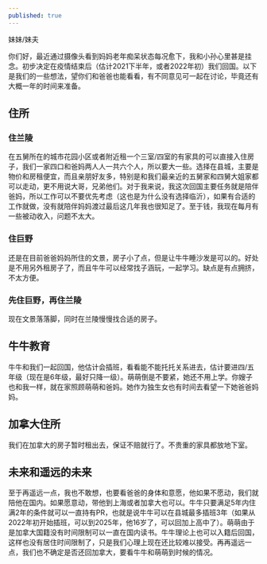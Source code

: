 ```yaml
---
published: true
---
```


妹妹/妹夫

你们好，最近通过摄像头看到妈妈老年痴呆状态每况愈下，我和小孙心里甚是挂念。初步决定在疫情结束后（估计2021下半年，或者2022年初）我们回国。以下是我们的一些想法，望你们和爸爸也能看看，有不同意见可一起在讨论，毕竟还有大概一年的时间来准备。

## 住所

### 住兰陵

在五舅所在的城市花园小区或者附近租一个三室/四室的有家具的可以直接入住房子，我们一家四口和爸妈两人人一共六个人，所以要大一些。选择在县城，主要是物价和房租便宜，而且亲朋好友多，特别是和我们最亲近的五舅家和四舅大姐家都可以走动，更不用说大哥，兄弟他们。对于我来说，我这次回国主要任务就是陪伴爸妈，所以工作可以不要优先考虑（这也是为什么没有选择临沂），如果有合适的工作就做，没有就陪伴妈妈渡过最后这几年我也很知足了。至于钱，我现在每月有一些被动收入，问题不太大。

### 住巨野

还是在目前爸爸妈妈所住的文景，房子小了点，但是让牛牛睡沙发是可以的。好处是不用另外租房子了，而且牛牛可以经常找子涵玩，一起学习。缺点是有点拥挤，不太方便。

### 先住巨野，再住兰陵

现在文景落落脚，同时在兰陵慢慢找合适的房子。

## 牛牛教育

牛牛和我们一起回国，他估计会插班，看看能不能托托关系进去，估计要进四/五年级（现在是6年级，最好只降一级）。萌萌倒是不要紧，她还不用上学。你嫂子也和我一样，就在家照顾萌萌和爸妈。她作为独生女也有时间去看望一下她爸爸妈妈。

## 加拿大住所

我们在加拿大的房子暂时租出去，保证不赔就行了。不贵重的家具都放地下室。

## 未来和遥远的未来

至于再遥远一点，我也不敢想，也要看爸爸的身体和意愿，他如果不愿动，我们就陪他在国内。如果愿意动，带他到上海或者加拿大也可以。牛牛只要满足5年内住满2年的条件就可以一直持有PR，也就是说牛牛可以在县城最多插班3年（如果从2022年初开始插班，可以到2025年，他16岁了，可以回加上高中了）。萌萌由于是加拿大国籍没有时间限制可以一直在国内读书。牛牛理论上也可以入籍后回国，这样也没有居住时间限制了，只是我们心理上现在还比较难以接受。再再遥远一点，我们也不确定是否还回加拿大，要看牛牛和萌萌到时候的情况。



